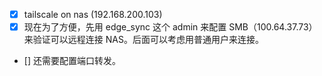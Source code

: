 - [x] tailscale on nas (192.168.200.103)
- [x] 现在为了方便，先用 edge_sync 这个 admin 来配置 SMB（100.64.37.73）来验证可以远程连接 NAS。后面可以考虑用普通用户来连接。
- [] 还需要配置端口转发。

